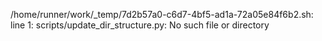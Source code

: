 /home/runner/work/_temp/7d2b57a0-c6d7-4bf5-ad1a-72a05e84f6b2.sh: line 1: scripts/update_dir_structure.py: No such file or directory
